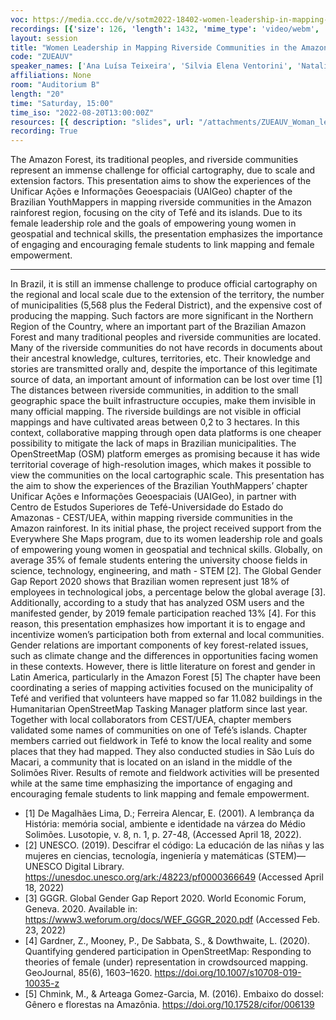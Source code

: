 ```yaml
---
voc: https://media.ccc.de/v/sotm2022-18402-women-leadership-in-mapping-riverside-communities-in-the-amazon-forest-using-osm
recordings: [{'size': 126, 'length': 1432, 'mime_type': 'video/webm', 'language': 'eng', 'filename': 'sotm2022-18402-eng-Women_Leadership_in_Mapping_Riverside_Communities_in_the_Amazon_Forest_Using_OSM_webm-hd.webm', 'state': 'new', 'folder': 'webm-hd', 'high_quality': True, 'width': 1920, 'height': 1080, 'updated_at': '2022-10-01T17:34:24.317+02:00', 'recording_url': 'https://cdn.media.ccc.de/events/sotm/2022/webm-hd/sotm2022-18402-eng-Women_Leadership_in_Mapping_Riverside_Communities_in_the_Amazon_Forest_Using_OSM_webm-hd.webm', 'url': 'https://api.media.ccc.de/public/recordings/62054', 'event_url': 'https://api.media.ccc.de/public/events/04df6bda-89f2-595a-a177-1bcc383087b3', 'conference_url': 'https://api.media.ccc.de/public/conferences/sotm2022'}, {'size': 58, 'length': 1432, 'mime_type': 'video/webm', 'language': 'eng', 'filename': 'sotm2022-18402-eng-Women_Leadership_in_Mapping_Riverside_Communities_in_the_Amazon_Forest_Using_OSM_webm-sd.webm', 'state': 'new', 'folder': 'webm-sd', 'high_quality': False, 'width': 720, 'height': 576, 'updated_at': '2022-10-01T17:13:31.586+02:00', 'recording_url': 'https://cdn.media.ccc.de/events/sotm/2022/webm-sd/sotm2022-18402-eng-Women_Leadership_in_Mapping_Riverside_Communities_in_the_Amazon_Forest_Using_OSM_webm-sd.webm', 'url': 'https://api.media.ccc.de/public/recordings/62044', 'event_url': 'https://api.media.ccc.de/public/events/04df6bda-89f2-595a-a177-1bcc383087b3', 'conference_url': 'https://api.media.ccc.de/public/conferences/sotm2022'}, {'size': 39, 'length': 1432, 'mime_type': 'video/mp4', 'language': 'eng', 'filename': 'sotm2022-18402-eng-Women_Leadership_in_Mapping_Riverside_Communities_in_the_Amazon_Forest_Using_OSM_sd.mp4', 'state': 'new', 'folder': 'h264-sd', 'high_quality': False, 'width': 720, 'height': 576, 'updated_at': '2022-10-01T16:56:14.277+02:00', 'recording_url': 'https://cdn.media.ccc.de/events/sotm/2022/h264-sd/sotm2022-18402-eng-Women_Leadership_in_Mapping_Riverside_Communities_in_the_Amazon_Forest_Using_OSM_sd.mp4', 'url': 'https://api.media.ccc.de/public/recordings/62035', 'event_url': 'https://api.media.ccc.de/public/events/04df6bda-89f2-595a-a177-1bcc383087b3', 'conference_url': 'https://api.media.ccc.de/public/conferences/sotm2022'}, {'size': 21, 'length': 1432, 'mime_type': 'audio/mpeg', 'language': 'eng', 'filename': 'sotm2022-18402-eng-Women_Leadership_in_Mapping_Riverside_Communities_in_the_Amazon_Forest_Using_OSM_mp3.mp3', 'state': 'new', 'folder': 'mp3', 'high_quality': False, 'width': 0, 'height': 0, 'updated_at': '2022-10-01T16:52:24.361+02:00', 'recording_url': 'https://cdn.media.ccc.de/events/sotm/2022/mp3/sotm2022-18402-eng-Women_Leadership_in_Mapping_Riverside_Communities_in_the_Amazon_Forest_Using_OSM_mp3.mp3', 'url': 'https://api.media.ccc.de/public/recordings/62033', 'event_url': 'https://api.media.ccc.de/public/events/04df6bda-89f2-595a-a177-1bcc383087b3', 'conference_url': 'https://api.media.ccc.de/public/conferences/sotm2022'}, {'size': 92, 'length': 1432, 'mime_type': 'video/mp4', 'language': 'eng', 'filename': 'sotm2022-18402-eng-Women_Leadership_in_Mapping_Riverside_Communities_in_the_Amazon_Forest_Using_OSM_hd.mp4', 'state': 'new', 'folder': 'h264-hd', 'high_quality': True, 'width': 1920, 'height': 1080, 'updated_at': '2022-10-01T16:50:55.873+02:00', 'recording_url': 'https://cdn.media.ccc.de/events/sotm/2022/h264-hd/sotm2022-18402-eng-Women_Leadership_in_Mapping_Riverside_Communities_in_the_Amazon_Forest_Using_OSM_hd.mp4', 'url': 'https://api.media.ccc.de/public/recordings/62031', 'event_url': 'https://api.media.ccc.de/public/events/04df6bda-89f2-595a-a177-1bcc383087b3', 'conference_url': 'https://api.media.ccc.de/public/conferences/sotm2022'}]
layout: session
title: "Women Leadership in Mapping Riverside Communities in the Amazon Forest Using OSM"
code: "ZUEAUV"
speaker_names: ['Ana Luísa Teixeira', 'Silvia Elena Ventorini', 'Natalia da Silveira Arruda']
affiliations: None
room: "Auditorium B"
length: "20"
time: "Saturday, 15:00"
time_iso: "2022-08-20T13:00:00Z"
resources: [{ description: "slides", url: "/attachments/ZUEAUV_Woman_leadership_Ana_Natalia_Silvia_bQMVOK3.pdf" }]
recording: True
---
```


The Amazon Forest, its traditional peoples, and riverside communities represent an immense challenge for official cartography, due to scale and extension factors. This presentation aims to show the experiences of the Unificar Ações e Informações Geoespaciais (UAIGeo) chapter of the Brazilian YouthMappers in mapping riverside communities in the Amazon rainforest region, focusing on the city of Tefé and its islands. Due to its female leadership role and the goals of empowering young women in geospatial and technical skills, the presentation emphasizes the importance of engaging and encouraging female students to link mapping and female empowerment.

<hr>

In Brazil, it is still an immense challenge to produce official cartography on the regional and local scale due to the extension of the territory, the number of municipalities (5,568 plus the Federal District), and the expensive cost of producing the mapping. Such factors are more significant in the Northern Region of the Country, where an important part of the Brazilian Amazon Forest and many traditional peoples and riverside communities are located. Many of the riverside communities do not have records in documents about their ancestral knowledge, cultures, territories, etc. Their knowledge and stories are transmitted orally and, despite the importance of this legitimate source of data, an important amount of information can be lost over time [1] The distances between riverside communities, in addition to the small geographic space the built infrastructure occupies, make them invisible in many official mapping. The riverside buildings are not visible in official mappings and have cultivated areas between 0,2 to 3 hectares. In this context, collaborative mapping through open data platforms is one cheaper possibility to mitigate the lack of maps in Brazilian municipalities. The OpenStreetMap (OSM) platform emerges as promising because it has wide territorial coverage of high-resolution images, which makes it possible to view the communities on the local cartographic scale.
This presentation has the aim to show the experiences of the Brazilian YouthMappers’ chapter Unificar Ações e Informações Geoespaciais (UAIGeo), in partner with Centro de Estudos Superiores de Tefé-Universidade do Estado do Amazonas - CEST/UEA, within mapping riverside communities in the Amazon rainforest. In its initial phase, the project received support from the Everywhere She Maps program, due to its women leadership role and goals of empowering young women in geospatial and technical skills. Globally, on average 35% of female students entering the university choose fields in science, technology, engineering, and math - STEM [2]. The Global Gender Gap Report 2020 shows that Brazilian women represent just 18% of employees in technological jobs, a percentage below the global average [3]. Additionally, according to a study that has analyzed OSM users and the manifested gender, by 2019 female participation reached 13% [4]. For this reason, this presentation emphasizes how important it is to engage and incentivize women’s participation both from external and local communities. Gender relations are important components of key forest-related issues, such as climate change and the differences in opportunities facing women in these contexts. However, there is little literature on forest and gender in Latin America, particularly in the Amazon Forest [5] The chapter have been coordinating a series of mapping activities focused on the municipality of Tefé and verified that volunteers have mapped so far 11.082 buildings in the Humanitarian OpenStreetMap Tasking Manager platform since last year. Together with local collaborators from CEST/UEA, chapter members validated some names of communities on one of Tefé’s islands. Chapter members carried out fieldwork in Tefé to know the local reality and some places that they had mapped. They also conducted studies in São Luís do Macari, a community that is located on an island in the middle of the Solimões River. Results of remote and fieldwork activities will be presented while at the same time emphasizing the importance of engaging and encouraging female students to link mapping and female empowerment.

* [1] De Magalhães Lima, D.; Ferreira Alencar, E. (2001). A lembrança da História: memória social, ambiente e identidade na várzea do Médio Solimões. Lusotopie, v. 8, n. 1, p. 27-48, (Accessed April 18, 2022).
* [2] UNESCO. (2019). Descifrar el código: La educación de las niñas y las mujeres en ciencias, tecnología, ingeniería y matemáticas (STEM)—UNESCO Digital Library. https://unesdoc.unesco.org/ark:/48223/pf0000366649 (Accessed April 18, 2022)
* [3] GGGR. Global Gender Gap Report 2020. World Economic Forum, Geneva. 2020. Available in: https://www3.weforum.org/docs/WEF_GGGR_2020.pdf (Accessed Feb. 23, 2022)
* [4] Gardner, Z., Mooney, P., De Sabbata, S., &amp; Dowthwaite, L. (2020). Quantifying gendered participation in OpenStreetMap: Responding to theories of female (under) representation in crowdsourced mapping. GeoJournal, 85(6), 1603–1620. https://doi.org/10.1007/s10708-019-10035-z
* [5] Chmink, M., &amp; Arteaga Gomez-Garcia, M. (2016). Embaixo do dossel: Gênero e florestas na Amazônia. https://doi.org/10.17528/cifor/006139

